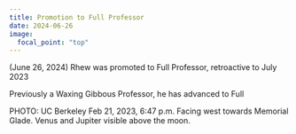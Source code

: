 ```yaml
---
title: Promotion to Full Professor
date: 2024-06-26
image:
  focal_point: "top"
---
```

(June 26, 2024) Rhew was promoted to Full Professor, retroactive to July 2023

<!--more-->


Previously a Waxing Gibbous Professor, he has advanced to Full

PHOTO: UC Berkeley Feb 21, 2023, 6:47 p.m. Facing west towards Memorial Glade.  Venus and Jupiter visible above the moon.  
